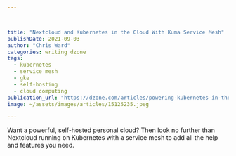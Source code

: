 ```yaml
---



title: "Nextcloud and Kubernetes in the Cloud With Kuma Service Mesh"
publishDate: 2021-09-03
author: "Chris Ward"
categories: writing dzone
tags: 
  - kubernetes
  - service mesh
  - gke
  - self-hosting
  - cloud computing
publication_url: "https://dzone.com/articles/powering-kubernetes-in-the-cloud-with-kuma-service-1"
image: ~/assets/images/articles/15125235.jpeg

---
```

Want a powerful, self-hosted personal cloud? Then look no further than Nextcloud running on Kubernetes with a service mesh to add all the help and features you need.

